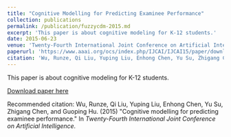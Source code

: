 ```yaml
---
title: "Cognitive Modelling for Predicting Examinee Performance"
collection: publications
permalink: /publication/fuzzycdm-2015.md
excerpt: 'This paper is about cognitive modeling for K-12 students.'
date: 2015-06-23
venue: 'Twenty-Fourth International Joint Conference on Artificial Intelligence'
paperurl: 'https://www.aaai.org/ocs/index.php/IJCAI/IJCAI15/paper/download/11121/10804'
citation: 'Wu, Runze, Qi Liu, Yuping Liu, Enhong Chen, Yu Su, Zhigang Chen, and Guoping Hu. (2015) &quot;Cognitive modelling for predicting examinee performance.&quot; In <i>Twenty-Fourth International Joint Conference on Artificial Intelligence.</i>'
---
```

This paper is about cognitive modeling for K-12 students.

[Download paper here](https://www.aaai.org/ocs/index.php/IJCAI/IJCAI15/paper/download/11121/10804)

Recommended citation: Wu, Runze, Qi Liu, Yuping Liu, Enhong Chen, Yu Su, Zhigang Chen, and Guoping Hu. (2015) &quot;Cognitive modelling for predicting examinee performance.&quot; In <i>Twenty-Fourth International Joint Conference on Artificial Intelligence.</i>